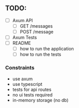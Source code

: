 ## TODO:

- [ ] Axum API
  - [ ] GET /messages
  - [ ] POST /message
- [ ] Axum Tests
- [ ] README
  - [ ] how to run the application
  - [ ] how to run the tests

### Constraints

- use axum
- use typescript
- tests for api routes
- no ui tests required
- in-memory storage (no db)
